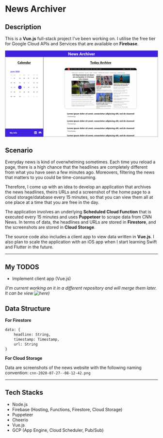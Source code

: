 # News Archiver

## Description

This is a **Vue.js** full-stack project I've been working on. I utilise the free tier for Google Cloud APIs and Services that are available on **Firebase**.

![wireframe](./wireframe.jpg)

## Scenario 

Everyday news is kind of overwhelming sometimes. Each time you reload a page, there is a high chance that the headlines are completely different from what you have seen a few minutes ago. Moreovers, filtering the news that matters to you could be time-consuming. 

Therefore, I come up with an idea to develop an application that archives the news headlines, theirs URLs and a screenshot of the home page to a cloud storage/database every 15 minutes, so that you can view them all at one place at a time that you are free in the day.

The application involves an underlying **Scheduled Cloud Function** that is executed every 15 minutes and uses **Puppeteer** to scrape data from CNN News. In terms of data, the headlines and URLs are stored in **Firestore**, and the screenshots are stored in **Cloud Storage**. 

The source code also includes a client app to view data written in **Vue.js**. I also plan to scale the application with an iOS app when I start learning Swift and Flutter in the future.

---

## My TODOS

- Implement client app (Vue.js) 

*(I'm current working on it in a different repository and will merge them later. It can be view ![here](https://github.com/tylernnguyen5/news-archiver-vue))*

## Data Structure

**For Firestore**

```
data: {
    headline: String,
    timestamp: Timestamp,
    url: String
}
```

**For Cloud Storage**

Data are screenshots of the news website with the following naming convention: `cnn-2020-07-27--08-12-42.png`

---

## Tech Stacks

- Node.js
- Firebase (Hosting, Functions, Firestore, Cloud Storage)
- Puppeteer
- Cheerio
- Vue.js
- GCP (App Engine, Cloud Scheduler, Pub/Sub)
